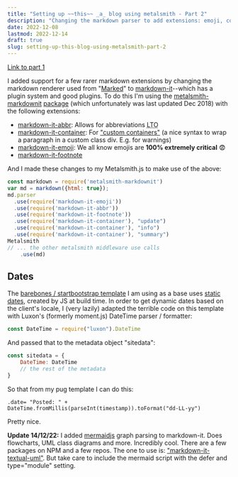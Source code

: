 ```yaml
---
title: "Setting up ~~this~~ _a_ blog using metalsmith - Part 2"
description: "Changing the markdown parser to add extensions: emoji, containers and abbreviations"
date: 2022-12-08
lastmod: 2022-12-14
draft: true
slug: setting-up-this-blog-using-metalsmith-part-2
---
```


[Link to part 1](/posts/setting-up-this-blog-using-metalsmith-part-1)

I added support for a few rarer markdown extensions by changing the markdown renderer used from "[Marked](https://github.com/markedjs/marked)" to [markdown-it](https://github.com/markdown-it)--which has a plugin system and good plugins. To do this I'm using the [metalsmith-markdownit](https://github.com/mayo/metalsmith-markdownit) [package](https://www.npmjs.com/package/metalsmith-markdownit) (which unfortunately was last updated Dec 2018) with the following extensions:

- [markdown-it-abbr](https://github.com/markdown-it/markdown-it-abbr): Allows for abbreviations <abbr title="Like This One">LTO</abbr>
- [markdown-it-container](https://github.com/markdown-it/markdown-it-container): For ["custom containers"](https://github.com/markdown-it/markdown-it-container) (a nice syntax to wrap a paragraph in a custom class div. E.g. for warnings)
- [markdown-it-emoji](https://github.com/markdown-it/markdown-it-emoji): We all know emojis are **100% extremely critical** :fearful:
- [markdown-it-footnote](https://github.com/markdown-it/markdown-it-footnote)

And I made these changes to my Metalsmith.js to make use of the above:

``` js
const markdown = require('metalsmith-markdownit')
var md = markdown({html: true});
md.parser
  .use(require('markdown-it-emoji'))
  .use(require('markdown-it-abbr'))
  .use(require('markdown-it-footnote'))
  .use(require('markdown-it-container'), "update")
  .use(require('markdown-it-container'), "info")
  .use(require('markdown-it-container'), "summary")
Metalsmith
// ... the other metalsmith middleware use calls
    .use(md)
```

## Dates

The [barebones / startbootstrap template](https://github.com/metalsmith/startbootstrap-clean-blog/) I am using as a base uses [static dates](https://github.com/metalsmith/startbootstrap-clean-blog/blob/master/metalsmith.js#L31), created by JS at build time. In order to get dynamic dates based on the client's locale, I (very lazily) adapted the terrible code on this template with Luxon's (formerly moment.js) DateTime parser / formatter:

```js
const DateTime = require("luxon").DateTime
```

And passed that to the metadata object "sitedata":

```js
const sitedata = {
    DateTime: DateTime
    // the rest of the metadata
}
```

So that from my pug template I can do this:

```pug
.date= "Posted: " + DateTime.fromMillis(parseInt(timestamp)).toFormat("dd-LL-yy")
```

Pretty nice.


<span class="update">**Update 14/12/22:** I added [mermaidjs](https://mermaid-js.github.io/) graph parsing to markdown-it. Does flowcharts, UML class diagrams and more. Incredibly cool. There are a few packages on NPM and a few repos. The one to use is: ["markdown-it-textual-uml"](https://github.com/manastalukdar/markdown-it-textual-uml#readme). But take care to include the mermaid script with the defer and type="module" setting.</span>

